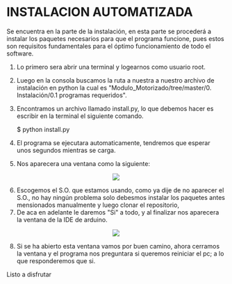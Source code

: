 # INSTALACION AUTOMATIZADA

Se encuentra en la parte de la instalación, en esta parte se procederá a instalar los paquetes necesarios para que el programa funcione, pues estos son requisitos fundamentales para el óptimo funcionamiento de todo el software.


1. Lo primero sera abrir una terminal y logearnos como usuario root.
2. Luego en la consola buscamos la ruta a nuestra a nuestro archivo de instalación en python la cual es "Modulo_Motorizado/tree/master/0. Instalación/0.1 programas requeridos". 
3. Encontramos un archivo llamado install.py, lo que debemos hacer es escribir en la terminal el siguiente comando.

     $ python install.py

4. El programa se ejecutara automaticamente, tendremos que esperar unos segundos mientras se carga.
5. Nos aparecera una ventana como la siguiente: 

<p align="center"><img src="https://github.com/Diego-debian/Modulo_Motorizado/blob/master/0.%20Instalaci%C3%B3n/0.2%20Image/install1.png" /></p>

6. Escogemos el S.O. que estamos usando, como ya dije de no aparecer el S.O., no hay ningún problema solo debesmos instalar los paquetes antes mensionados manualmente y luego clonar el repositorio,
7. De aca en adelante le daremos "Si" a todo, y al finalizar nos aparecera la ventana de la IDE de arduino. 

<p align="center"><img src="https://github.com/Diego-debian/Modulo_Motorizado/blob/master/0.%20Instalaci%C3%B3n/0.2%20Image/install2.png" /></p>

8. Si se ha abierto esta ventana vamos por buen camino, ahora cerramos la ventana y el programa nos preguntara si queremos reiniciar el pc; a lo que responderemos que si.

Listo a disfrutar 